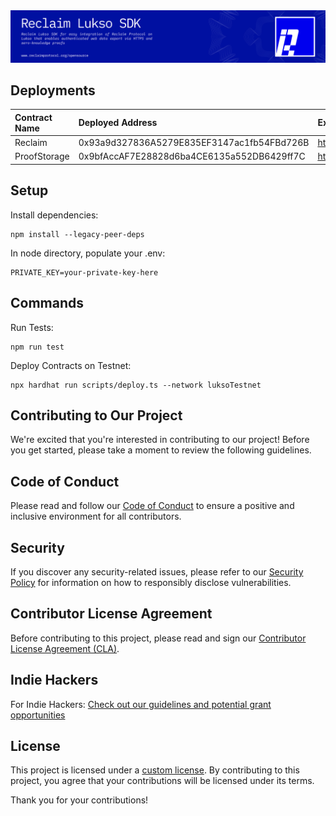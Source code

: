 <div>
    <div>
        <img src="https://raw.githubusercontent.com/reclaimprotocol/.github/main/assets/banners/Lukso-SDK.png"  />
    </div>
</div>

## Deployments

| Contract Name | Deployed Address                           | Explorer Link                                                                                       |
| :------------ | :----------------------------------------- | :-------------------------------------------------------------------------------------------------- |
| Reclaim       | 0x93a9d327836A5279E835EF3147ac1fb54FBd726B | https://explorer.execution.testnet.lukso.network/address/0x93a9d327836A5279E835EF3147ac1fb54FBd726B |
| ProofStorage  | 0x9bfAccAF7E28828d6ba4CE6135a552DB6429ff7C | https://explorer.execution.testnet.lukso.network/address/0x9bfAccAF7E28828d6ba4CE6135a552DB6429ff7C |

## Setup

Install dependencies:

```
npm install --legacy-peer-deps
```

In node directory, populate your .env:

```
PRIVATE_KEY=your-private-key-here
```

## Commands

Run Tests:

```
npm run test
```

Deploy Contracts on Testnet:

```
npx hardhat run scripts/deploy.ts --network luksoTestnet
```

## Contributing to Our Project

We're excited that you're interested in contributing to our project! Before you get started, please take a moment to review the following guidelines.

## Code of Conduct

Please read and follow our [Code of Conduct](https://github.com/reclaimprotocol/.github/blob/main/Code-of-Conduct.md) to ensure a positive and inclusive environment for all contributors.

## Security

If you discover any security-related issues, please refer to our [Security Policy](https://github.com/reclaimprotocol/.github/blob/main/SECURITY.md) for information on how to responsibly disclose vulnerabilities.

## Contributor License Agreement

Before contributing to this project, please read and sign our [Contributor License Agreement (CLA)](https://github.com/reclaimprotocol/.github/blob/main/CLA.md).

## Indie Hackers

For Indie Hackers: [Check out our guidelines and potential grant opportunities](https://github.com/reclaimprotocol/.github/blob/main/Indie-Hackers.md)

## License

This project is licensed under a [custom license](https://github.com/reclaimprotocol/.github/blob/main/LICENSE). By contributing to this project, you agree that your contributions will be licensed under its terms.

Thank you for your contributions!
